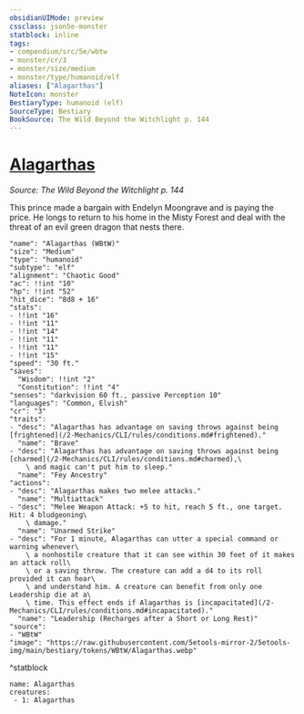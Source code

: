 ```yaml
---
obsidianUIMode: preview
cssclass: json5e-monster
statblock: inline
tags:
- compendium/src/5e/wbtw
- monster/cr/3
- monster/size/medium
- monster/type/humanoid/elf
aliases: ["Alagarthas"]
NoteIcon: monster
BestiaryType: humanoid (elf)
SourceType: Bestiary
BookSource: The Wild Beyond the Witchlight p. 144
---
```

# [Alagarthas](2-Mechanics\CLI\bestiary\npc/alagarthas-wbtw.md)
*Source: The Wild Beyond the Witchlight p. 144*  

This prince made a bargain with Endelyn Moongrave and is paying the price. He longs to return to his home in the Misty Forest and deal with the threat of an evil green dragon that nests there.

```statblock
"name": "Alagarthas (WBtW)"
"size": "Medium"
"type": "humanoid"
"subtype": "elf"
"alignment": "Chaotic Good"
"ac": !!int "10"
"hp": !!int "52"
"hit_dice": "8d8 + 16"
"stats":
- !!int "16"
- !!int "11"
- !!int "14"
- !!int "11"
- !!int "11"
- !!int "15"
"speed": "30 ft."
"saves":
  "Wisdom": !!int "2"
  "Constitution": !!int "4"
"senses": "darkvision 60 ft., passive Perception 10"
"languages": "Common, Elvish"
"cr": "3"
"traits":
- "desc": "Alagarthas has advantage on saving throws against being [frightened](/2-Mechanics/CLI/rules/conditions.md#frightened)."
  "name": "Brave"
- "desc": "Alagarthas has advantage on saving throws against being [charmed](/2-Mechanics/CLI/rules/conditions.md#charmed),\
    \ and magic can't put him to sleep."
  "name": "Fey Ancestry"
"actions":
- "desc": "Alagarthas makes two melee attacks."
  "name": "Multiattack"
- "desc": "Melee Weapon Attack: +5 to hit, reach 5 ft., one target. Hit: 4 bludgeoning\
    \ damage."
  "name": "Unarmed Strike"
- "desc": "For 1 minute, Alagarthas can utter a special command or warning whenever\
    \ a nonhostile creature that it can see within 30 feet of it makes an attack roll\
    \ or a saving throw. The creature can add a d4 to its roll provided it can hear\
    \ and understand him. A creature can benefit from only one Leadership die at a\
    \ time. This effect ends if Alagarthas is [incapacitated](/2-Mechanics/CLI/rules/conditions.md#incapacitated)."
  "name": "Leadership (Recharges after a Short or Long Rest)"
"source":
- "WBtW"
"image": "https://raw.githubusercontent.com/5etools-mirror-2/5etools-img/main/bestiary/tokens/WBtW/Alagarthas.webp"
```
^statblock

```encounter-table
name: Alagarthas
creatures:
 - 1: Alagarthas
```